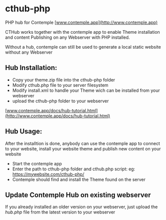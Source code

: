 # cthub-php
PHP hub for Contemple
[www.contemple.app](http://www.contemple.app)

CTHub works together with the contemple app to enable
Theme installation and content Publishing on any Webserver 
with PHP installed.

Without a hub, contemple can still be used to generate a local static website without any Webserver

## Hub Installation:

- Copy your theme.zip file into the cthub-php folder
- Modify cthub.php file to your server filesystem
- Modify install.xml to handle your Theme wich can be installed from your webserver
- upload the cthub-php folder to your webserver

[www.contemple.app/docs/hub-tutorial.html](http://www.contemple.app/docs/hub-tutorial.html)

## Hub Usage:

After the installtion is done, anybody can use the contemple app to connect to your website, install your website theme and publish new content on your website
- Start the contemple app
- Enter the path to cthub-php folder and cthub.php script: eg: https://mywebsite.com/cthub-php/
- Contemple should find and install the Theme found on the server

## Update Contemple Hub on existing webserver

If you already installed an older version on your webserver,
just upload the *hub.php* file from the latest version to your webserver





